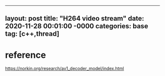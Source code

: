 
---
layout: post
title: "H264 video stream"
date: 2020-11-28 00:01:00 -0000
categories: base
tag: [c++,thread]
---


# reference
https://norkin.org/research/av1_decoder_model/index.html